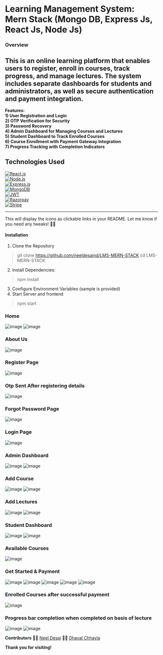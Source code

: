 # Learning Management System: Mern Stack (Mongo DB, Express Js, React Js, Node Js)
### Overview

## This is an online learning platform that enables users to register, enroll in courses, track progress, and manage lectures. The system includes separate dashboards for students and administrators, as well as secure authentication and payment integration.

**Features:** <br>
**1) User Registration and Login** <br>
**2) OTP Verification for Security** <br>
**3) Password Recovery** <br>
**4) Admin Dashboard for Managing Courses and Lectures** <br>
**5) Student Dashboard to Track Enrolled Courses** <br>
**6) Course Enrollment with Payment Gateway Integration** <br>
**7) Progress Tracking with Completion Indicators** <br>

## **Technologies Used**  

[![React.js](https://img.shields.io/badge/React-20232A?style=for-the-badge&logo=react&logoColor=61DAFB)](https://react.dev/)  
[![Node.js](https://img.shields.io/badge/Node.js-43853D?style=for-the-badge&logo=node.js&logoColor=white)](https://nodejs.org/)  
[![Express.js](https://img.shields.io/badge/Express.js-000000?style=for-the-badge&logo=express&logoColor=white)](https://expressjs.com/)  
[![MongoDB](https://img.shields.io/badge/MongoDB-4EA94B?style=for-the-badge&logo=mongodb&logoColor=white)](https://www.mongodb.com/)  
[![JWT](https://img.shields.io/badge/JWT-000000?style=for-the-badge&logo=jsonwebtoken&logoColor=white)](https://jwt.io/)  
[![Razorpay](https://img.shields.io/badge/Razorpay-02042B?style=for-the-badge&logo=razorpay&logoColor=white)](https://razorpay.com/)  
[![Stripe](https://img.shields.io/badge/Stripe-6264A7?style=for-the-badge&logo=stripe&logoColor=white)](https://stripe.com/)  

---

This will display the icons as clickable links in your README. Let me know if you need any tweaks! 🚀😊

#### Installation
1) Clone the Repository
>git clone https://github.com/neeldesaind/LMS-MERN-STACK
>cd LMS-MERN-STACK

2) Install Dependencies:
>npm install

3) Configure Environment Variables (sample is provided)
4) Start Server and frontend
>npm start



### Home
![image](https://github.com/user-attachments/assets/b28e0d2e-5e7d-44a8-b285-512cbf7a0832)
![image](https://github.com/user-attachments/assets/449650cb-cd69-45d1-ac7a-f7b5be40eb4b)


### About Us
![image](https://github.com/user-attachments/assets/2de729d8-3d25-4093-bec8-4a95b8151870)

### Register Page
![image](https://github.com/user-attachments/assets/25dc066e-9b31-4b08-86cf-446c771426ff)
### Otp Sent After registering details
![image](https://github.com/user-attachments/assets/ed3c1f8e-83b6-4c8d-9056-ff4a93ca75be)

### Forgot Password Page
![image](https://github.com/user-attachments/assets/eb4d3a34-aef1-4f46-9912-6b51645fcaa1)

### Login Page
![image](https://github.com/user-attachments/assets/4be56538-7e11-44f5-a90c-b7d02c017a98)


### Admin Dashboard
![image](https://github.com/user-attachments/assets/d9991be2-2ce5-49de-9adf-3c0e1e0718a0)
![image](https://github.com/user-attachments/assets/11c4e96f-15d7-4ce6-b159-762fc8ee8dc2)

### Add Course
![image](https://github.com/user-attachments/assets/286dfca7-1c79-45e7-ad8f-84eb88fd8562)
![image](https://github.com/user-attachments/assets/62fd0ae5-6517-44af-8242-7af5bdcfa750)

### Add Lectures
![image](https://github.com/user-attachments/assets/bb5fc384-9b7a-44ea-8d8b-f6989a2fcbd9)
![image](https://github.com/user-attachments/assets/b08f5be5-7fd5-49bd-a2dd-9a0b687ab56e)

### Student Dashboard
![image](https://github.com/user-attachments/assets/edd57c3f-7a2d-4750-887e-4419fc82faac)
![image](https://github.com/user-attachments/assets/8fd67184-91a6-4823-b3b1-ac31abb6d35d)

### Available Courses
![image](https://github.com/user-attachments/assets/b6dfab66-fd66-42fa-9470-7ee7aaa30ad2)

### Get Started & Payment
![image](https://github.com/user-attachments/assets/8fcee9bc-d48c-40c2-8d3b-7f6b1debccb3)
![image](https://github.com/user-attachments/assets/b8ebffdb-67e4-4350-a69e-aa231cd51db3)
![image](https://github.com/user-attachments/assets/eedc6fbd-141c-4478-88e6-457c4ad2a4dd)
![image](https://github.com/user-attachments/assets/c07de0db-0228-40cd-99ae-3b3dd3f838ae)
![image](https://github.com/user-attachments/assets/a685705f-112a-4ebd-88db-ce7d0c2245ca)

### Enrolled Courses after successful payment
![image](https://github.com/user-attachments/assets/15ff0fb9-76da-497e-9622-03d5a9168674)

### Progress bar completion when completed on basis of lecture
![image](https://github.com/user-attachments/assets/32dd6be5-8d6f-47f8-81af-e4b2fa7f94d7)
![image](https://github.com/user-attachments/assets/a193fbda-7f10-4a40-b20d-80dfe4a7e645)

**Contributors**
👨‍💻 [Neel Desai](https://github.com/neeldesaind)
👨‍💻 [Dhaval Chhayla](https://github.com/dhavalchhaylaofficial)


**Thank you for visiting!**
